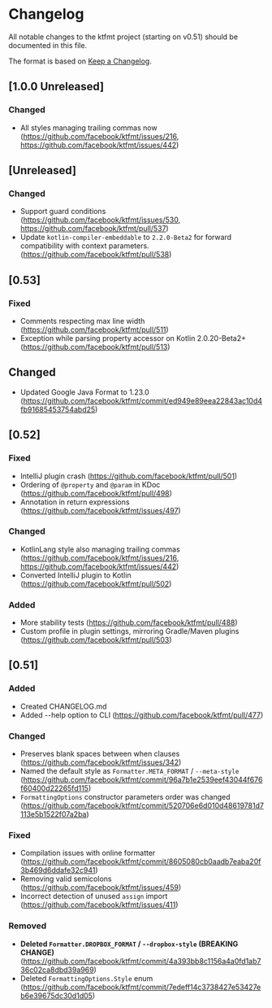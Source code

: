 # Changelog

All notable changes to the ktfmt project (starting on v0.51) should be documented in this file.

The format is based on [Keep a Changelog](http://keepachangelog.com/).

## [1.0.0 Unreleased]

### Changed
- All styles managing trailing commas now (https://github.com/facebook/ktfmt/issues/216, https://github.com/facebook/ktfmt/issues/442)


## [Unreleased]

### Changed
- Support guard conditions (https://github.com/facebook/ktfmt/issues/530, https://github.com/facebook/ktfmt/pull/537)
- Update `kotlin-compiler-embeddable` to `2.2.0-Beta2` for forward compatibility with context parameters. (https://github.com/facebook/ktfmt/pull/538)


## [0.53]

### Fixed
- Comments respecting max line width (https://github.com/facebook/ktfmt/pull/511)
- Exception while parsing property accessor on Kotlin 2.0.20-Beta2+ (https://github.com/facebook/ktfmt/pull/513)

## Changed
- Updated Google Java Format to 1.23.0 (https://github.com/facebook/ktfmt/commit/ed949e89eea22843ac10d4fb91685453754abd25)


## [0.52]

### Fixed
- IntelliJ plugin crash (https://github.com/facebook/ktfmt/pull/501)
- Ordering of `@property` and `@param` in KDoc (https://github.com/facebook/ktfmt/pull/498)
- Annotation in return expressions (https://github.com/facebook/ktfmt/issues/497)

### Changed
- KotlinLang style also managing trailing commas (https://github.com/facebook/ktfmt/issues/216, https://github.com/facebook/ktfmt/issues/442)
- Converted IntelliJ plugin to Kotlin (https://github.com/facebook/ktfmt/pull/502)

### Added
- More stability tests (https://github.com/facebook/ktfmt/pull/488)
- Custom profile in plugin settings, mirroring Gradle/Maven plugins (https://github.com/facebook/ktfmt/pull/503)


## [0.51]

### Added
- Created CHANGELOG.md
- Added --help option to CLI (https://github.com/facebook/ktfmt/pull/477)

### Changed
- Preserves blank spaces between when clauses (https://github.com/facebook/ktfmt/issues/342)
- Named the default style as `Formatter.META_FORMAT` / `--meta-style` (https://github.com/facebook/ktfmt/commit/96a7b1e2539eef43044f676f60400d22265fd115)
- `FormattingOptions` constructor parameters order was changed (https://github.com/facebook/ktfmt/commit/520706e6d010d48619781d7113e5b1522f07a2ba)

### Fixed
- Compilation issues with online formatter (https://github.com/facebook/ktfmt/commit/8605080cb0aadb7eaba20f3b469d6ddafe32c941)
- Removing valid semicolons (https://github.com/facebook/ktfmt/issues/459)
- Incorrect detection of unused `assign` import (https://github.com/facebook/ktfmt/issues/411)

### Removed
- **Deleted `Formatter.DROPBOX_FORMAT` / `--dropbox-style` (BREAKING CHANGE)** (https://github.com/facebook/ktfmt/commit/4a393bb8c1156a4a0fd1ab736c02ca8dbd39a969)
- Deleted `FormattingOptions.Style` enum (https://github.com/facebook/ktfmt/commit/7edeff14c3738427e53427eb6e39675dc30d1d05)
